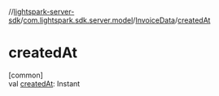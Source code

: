 //[lightspark-server-sdk](../../../index.md)/[com.lightspark.sdk.server.model](../index.md)/[InvoiceData](index.md)/[createdAt](created-at.md)

# createdAt

[common]\
val [createdAt](created-at.md): Instant
